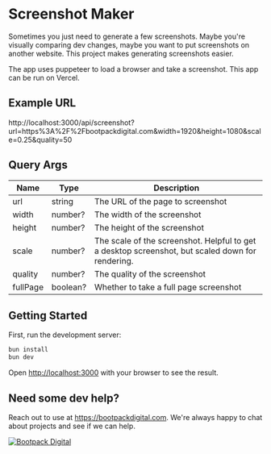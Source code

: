 # Screenshot Maker

Sometimes you just need to generate a few screenshots. Maybe you're visually comparing dev changes, maybe you want to put screenshots on another website. This project makes generating screenshots easier.

The app uses puppeteer to load a browser and take a screenshot. This app can be run on Vercel.

## Example URL

http://localhost:3000/api/screenshot?url=https%3A%2F%2Fbootpackdigital.com&width=1920&height=1080&scale=0.25&quality=50

## Query Args

| Name     | Type     | Description                                                                                      |
| -------- | -------- | ------------------------------------------------------------------------------------------------ |
| url      | string   | The URL of the page to screenshot                                                                |
| width    | number?  | The width of the screenshot                                                                      |
| height   | number?  | The height of the screenshot                                                                     |
| scale    | number?  | The scale of the screenshot. Helpful to get a desktop screenshot, but scaled down for rendering. |
| quality  | number?  | The quality of the screenshot                                                                    |
| fullPage | boolean? | Whether to take a full page screenshot                                                           |

## Getting Started

First, run the development server:

```bash
bun install
bun dev
```

Open [http://localhost:3000](http://localhost:3000) with your browser to see the result.

## Need some dev help?

Reach out to use at https://bootpackdigital.com. We're always happy to chat about projects and see if we can help.

<a href="https://bootpackdigital.com"><img src="https://bootpackdigital.com/og-image.jpg" alt="Bootpack Digital" /></a>
